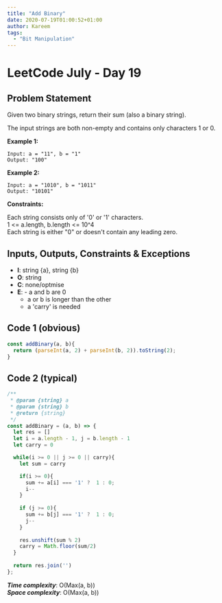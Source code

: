 ```yaml
---
title: "Add Binary"
date: 2020-07-19T01:00:52+01:00
author: Kareem
tags:
  - "Bit Manipulation"
---
```


<!-- LeetCode month and day here -->
# LeetCode July - Day 19

## Problem Statement


Given two binary strings, return their sum (also a binary string).

The input strings are both non-empty and contains only characters 1 or 0.

**Example 1:**
```
Input: a = "11", b = "1"
Output: "100"
```
**Example 2:**
```
Input: a = "1010", b = "1011"
Output: "10101"
```

**Constraints:**

Each string consists only of '0' or '1' characters.\
1 <= a.length, b.length <= 10^4\
Each string is either "0" or doesn't contain any leading zero.

## Inputs, Outputs, Constraints & Exceptions
- **I**: string {a}, string {b}
- **O**: string
- **C**: none/optmise
- **E**: - a and b are 0
  - a or b is longer than the other
  - a 'carry' is needed

## Code 1 (obvious)

```js
const addBinary(a, b){
  return (parseInt(a, 2) + parseInt(b, 2)).toString(2);
}
```

## Code 2 (typical)

```js
/**
 * @param {string} a
 * @param {string} b
 * @return {string}
 */
const addBinary = (a, b) => {
  let res = []
  let i = a.length - 1, j = b.length - 1
  let carry = 0

  while(i >= 0 || j >= 0 || carry){
    let sum = carry

    if(i >= 0){
      sum += a[i] === '1' ?  1 : 0;
      i--
    } 
    
    if (j >= 0){
      sum += b[j] === '1' ?  1 : 0;
      j--
    }
    
    res.unshift(sum % 2)
    carry = Math.floor(sum/2)
  }
  
  return res.join('')
};
```

**_Time complexity_**: O(Max(a, b))\
**_Space complexity_**: O(Max(a, b))